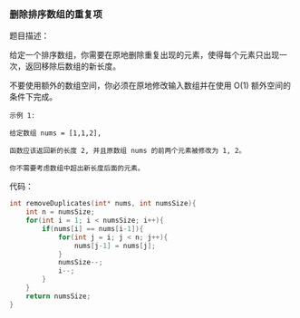 ### 删除排序数组的重复项

题目描述：

给定一个排序数组，你需要在原地删除重复出现的元素，使得每个元素只出现一次，返回移除后数组的新长度。

不要使用额外的数组空间，你必须在原地修改输入数组并在使用 O(1) 额外空间的条件下完成。

```
示例 1:

给定数组 nums = [1,1,2], 

函数应该返回新的长度 2, 并且原数组 nums 的前两个元素被修改为 1, 2。 

你不需要考虑数组中超出新长度后面的元素。
```

代码：

```c
int removeDuplicates(int* nums, int numsSize){
    int n = numsSize;
    for(int i = 1; i < numsSize; i++){
        if(nums[i] == nums[i-1]){
            for(int j = i; j < n; j++){
                nums[j-1] = nums[j];
            }
            numsSize--;
            i--;
        }
    }
    return numsSize;
}
```

